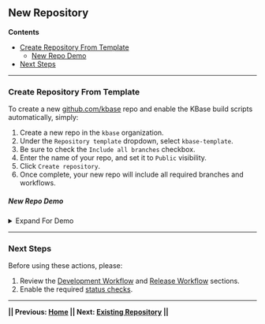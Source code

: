 ## New Repository

**Contents**

- [Create Repository From Template](#create-repository-from-template)
  - [New Repo Demo](#new-repo-demo)
- [Next Steps](#next-steps)
---

### Create Repository From Template

To create a new [github.com/kbase](https://github.com/kbase) repo and enable the KBase build scripts automatically, simply:

1. Create a new repo in the `kbase` organization.
2. Under the `Repository template` dropdown, select `kbase-template`.
3. Be sure to check the `Include all branches` checkbox.
4. Enter the name of your repo, and set it to `Public` visibility.
5. Click `Create repository`.
6. Once complete, your new repo will include all required branches and workflows.

##### New Repo Demo

<!-- This code creates a simple dropdown -->
<details>
<summary>Expand For Demo</summary>

![NewRepo](https://user-images.githubusercontent.com/6155956/163659879-711f5674-cfda-4d94-8db4-68e9a629dc5f.gif)

</details>

---

### Next Steps

Before using these actions, please:

1. Review the [Development Workflow](development-workflow.md) and [Release Workflow](release-workflow.md) sections.
2. Enable the required [status checks](https://github.com/kbase/.github/blob/DEVOPS-803-DocUpdates/guide/enable-branch-rules.md#require-status-checks).


---
**|| Previous: [Home](README.md) || Next: [Existing Repository](existing-repository.md) ||**
